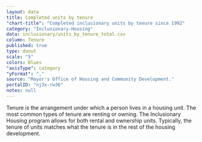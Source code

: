 ```yaml
---
layout: data
title: Completed units by tenure
"chart-title": "Completed inclusionary units by tenure since 1992"
category: "Inclusionary-Housing"
data: inclusionary/units_by_tenure_total.csv
column: Tenure
published: true
type: donut
scale: "5"
colors: Blues
"axisType": category
"yFormat": ","
source: "Mayor's Office of Housing and Community Development."
portalID: "nj3x-rw36"
notes: null
---
```


Tenure is the arrangement under which a person lives in a housing unit.  The most common types of tenure are renting or owning. The Inclusionary Housing program allows for both rental and ownership units. Typically, the tenure of units matches what the tenure is in the rest of the housing development.